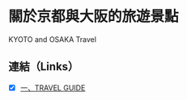 # 關於京都與大阪的旅遊景點

KYOTO and OSAKA Travel


## 連結（Links）

- [X] [一、TRAVEL GUIDE](https://github.com/kdchang/reactjs101/tree/master/Ch01)
